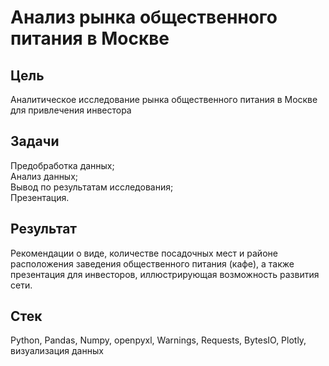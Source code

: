 # Анализ рынка общественного питания в Москве
## Цель
Аналитическое исследование рынка общественного питания в Москве для привлечения инвестора
## Задачи
Предобработка данных;</br>
Анализ данных;</br>
Вывод по результатам исследования;</br>
Презентация.
## Результат
Рекомендации о виде, количестве посадочных мест и районе расположения заведения общественного питания (кафе), а также презентация для инвесторов, иллюстрирующая возможность развития сети.
## Стек
Python, Pandas, Numpy, openpyxl, Warnings, Requests, BytesIO, Plotly, визуализация данных
